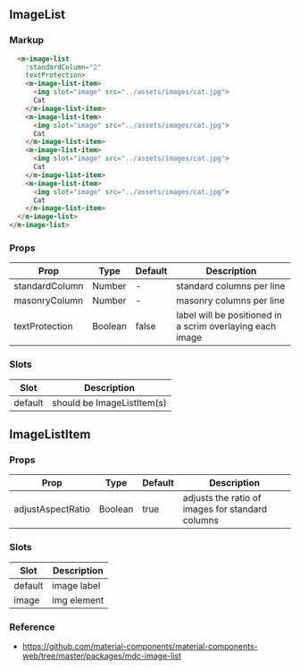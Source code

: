 ## ImageList

### Markup

```html
  <m-image-list
    :standardColumn="2"
    textProtection>
    <m-image-list-item>
      <img slot="image" src="../assets/images/cat.jpg">
      Cat
    </m-image-list-item>
    <m-image-list-item> 
      <img slot="image" src="../assets/images/cat.jpg">
      Cat
    </m-image-list-item>
    <m-image-list-item>
      <img slot="image" src="../assets/images/cat.jpg">
      Cat
    </m-image-list-item>
    <m-image-list-item>
      <img slot="image" src="../assets/images/cat.jpg">
      Cat
    </m-image-list-item>
  </m-image-list>
</m-image-list>
```

### Props

| Prop | Type | Default | Description |
|------|------|---------|-------------|
| standardColumn | Number | - | standard columns per line |
| masonryColumn | Number | - | masonry columns per line |
| textProtection | Boolean | false | label will be positioned in a scrim overlaying each image |

### Slots

| Slot | Description |
|------|-------------|
| default | should be ImageListItem(s) |

## ImageListItem

### Props

| Prop | Type | Default | Description |
|------|------|---------|-------------|
| adjustAspectRatio | Boolean | true | adjusts the ratio of images for standard columns |

### Slots

| Slot |Description |
|------|-------------|
| default | image label |
| image | img element |

### Reference

- https://github.com/material-components/material-components-web/tree/master/packages/mdc-image-list
